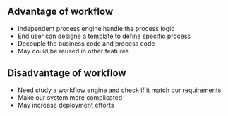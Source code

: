 ## Advantage of workflow
* Independent process engine handle the process logic
* End user can designe a template to define specific process
* Decouple the business code and process code
* May could be reused in other features


## Disadvantage of workflow
* Need study a workflow engine and check if it match our requirements
* Make our system more complicated
* May increase deployment efforts